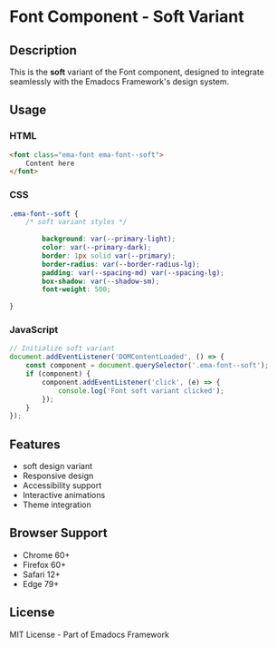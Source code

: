 # Font Component - Soft Variant

## Description
This is the **soft** variant of the Font component, designed to integrate seamlessly with the Emadocs Framework's design system.

## Usage

### HTML
```html
<font class="ema-font ema-font--soft">
    Content here
</font>
```

### CSS
```css
.ema-font--soft {
    /* soft variant styles */
    
        background: var(--primary-light);
        color: var(--primary-dark);
        border: 1px solid var(--primary);
        border-radius: var(--border-radius-lg);
        padding: var(--spacing-md) var(--spacing-lg);
        box-shadow: var(--shadow-sm);
        font-weight: 500;
    
}
```

### JavaScript
```javascript
// Initialize soft variant
document.addEventListener('DOMContentLoaded', () => {
    const component = document.querySelector('.ema-font--soft');
    if (component) {
        component.addEventListener('click', (e) => {
            console.log('Font soft variant clicked');
        });
    }
});
```

## Features
- soft design variant
- Responsive design
- Accessibility support
- Interactive animations
- Theme integration

## Browser Support
- Chrome 60+
- Firefox 60+
- Safari 12+
- Edge 79+

## License
MIT License - Part of Emadocs Framework

